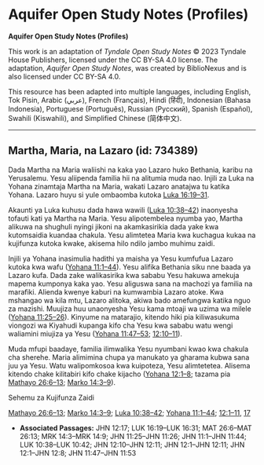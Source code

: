# Aquifer Open Study Notes (Profiles)

**Aquifer Open Study Notes (Profiles)**

This work is an adaptation of *Tyndale Open Study Notes* © 2023 Tyndale House Publishers, licensed under the CC BY\-SA 4\.0 license. The adaptation, *Aquifer Open Study Notes*, was created by BiblioNexus and is also licensed under CC BY\-SA 4\.0\.

This resource has been adapted into multiple languages, including English, Tok Pisin, Arabic (عربي), French (Français), Hindi (हिंदी), Indonesian (Bahasa Indonesia), Portuguese (Português), Russian (Русский), Spanish (Español), Swahili (Kiswahili), and Simplified Chinese (简体中文).



--------------------------------

## Martha, Maria, na Lazaro (id: 734389)

Dada Martha na Maria waliishi na kaka yao Lazaro huko Bethania, karibu na Yerusalemu. Yesu aliipenda familia hii na alitumia muda nao. Injili za Luka na Yohana zinamtaja Martha na Maria, wakati Lazaro anatajwa tu katika Yohana. Lazaro huyu si yule ombaomba kutoka [Luka 16:19–31](https://ref.ly/Luke16:19-Luke16:31).

Akaunti ya Luka kuhusu dada hawa wawili ([Luka 10:38–42](https://ref.ly/Luke10:38-Luke10:42)) inaonyesha tofauti kati ya Martha na Maria. Yesu alipotembelea nyumba yao, Martha alikuwa na shughuli nyingi jikoni na akamkasirikia dada yake kwa kutomsaidia kuandaa chakula. Yesu alimtetea Maria kwa kuchagua kukaa na kujifunza kutoka kwake, akisema hilo ndilo jambo muhimu zaidi.

Injili ya Yohana inasimulia hadithi ya maisha ya Yesu kumfufua Lazaro kutoka kwa wafu ([Yohana 11:1–44](https://ref.ly/John11:1-John11:44)). Yesu alifika Bethania siku nne baada ya Lazaro kufa. Dada zake walikasirika kwa sababu Yesu hakuwa amekuja mapema kumponya kaka yao. Yesu aliguswa sana na machozi ya familia na marafiki. Alienda kwenye kaburi na kumwambia Lazaro atoke. Kwa mshangao wa kila mtu, Lazaro alitoka, akiwa bado amefungwa katika nguo za mazishi. Muujiza huu unaonyesha Yesu kama mtoaji wa uzima wa milele ([Yohana 11:25–26](https://ref.ly/John11:25-John11:26)). Kinyume na matarajio, kitendo hiki pia kiliwasukuma viongozi wa Kiyahudi kupanga kifo cha Yesu kwa sababu watu wengi waliamini miujiza ya Yesu ([Yohana 11:47–53](https://ref.ly/John11:47-John11:53); [12:10–11](https://ref.ly/John12:10-John12:11)).

Muda mfupi baadaye, familia ilimwalika Yesu nyumbani kwao kwa chakula cha sherehe. Maria alimimina chupa ya manukato ya gharama kubwa sana juu ya Yesu. Watu walipomkosoa kwa kuipoteza, Yesu alimtetetea. Alisema kitendo chake kilitabiri kifo chake kijacho ([Yohana 12:1–8](https://ref.ly/John12:1-John12:8); tazama pia [Mathayo 26:6–13](https://ref.ly/Matt26:6-Matt26:13); [Marko 14:3–9](https://ref.ly/Mark14:3-Mark14:9)).

Sehemu za Kujifunza Zaidi

[Mathayo 26:6–13](https://ref.ly/Matt26:6-Matt26:13); [Marko 14:3–9](https://ref.ly/Mark14:3-Mark14:9); [Luka 10:38–42](https://ref.ly/Luke10:38-Luke10:42); [Yohana 11:1–44](https://ref.ly/John11:1-John11:44); [12:1–11](https://ref.ly/John12:1-John12:11), [17](https://ref.ly/John12:17)

* **Associated Passages:** JHN 12:17; LUK 16:19–LUK 16:31; MAT 26:6–MAT 26:13; MRK 14:3–MRK 14:9; JHN 11:25–JHN 11:26; JHN 11:1–JHN 11:44; LUK 10:38–LUK 10:42; JHN 12:10–JHN 12:11; JHN 12:1–JHN 12:11; JHN 12:1–JHN 12:8; JHN 11:47–JHN 11:53

